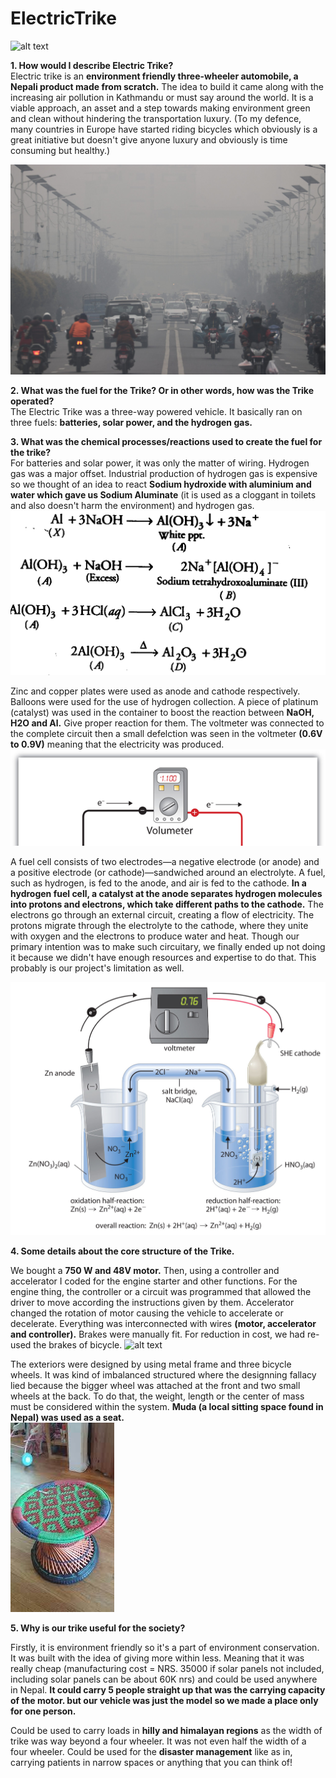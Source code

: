# ElectricTrike

![alt text](https://github.com/KarkiAdit/ElectricTrike/blob/main/images/1.jpg?raw=true)

**1. How would I describe Electric Trike?**<br />
Electric trike is an **environment friendly three-wheeler automobile, a Nepali product made from scratch.** The idea to build it came along with the increasing air pollution in Kathmandu or must say around the world. It is a viable approach, an asset and a step towards making environment green and clean without hindering the transportation luxury. (To my defence, many countries in Europe have started riding bicycles which obviously is a great initiative but doesn't give anyone luxury and obviously is time consuming but healthy.)

![alt text](https://github.com/KarkiAdit/ElectricTrike/blob/main/images/2.jpg?raw=true)

**2. What was the fuel for the Trike? Or in other words, how was the Trike operated?**<br />
The Electric Trike was a three-way powered vehicle. It basically ran on three fuels: **batteries, solar power, and the hydrogen gas.**

**3. What was the chemical processes/reactions used to create the fuel for the trike?**<br />
For batteries and solar power, it was only the matter of wiring. Hydrogen gas was a major offset. Industrial production of hydrogen gas is expensive so we thought of an idea to react **Sodium hydroxide with aluminium and water which gave us Sodium Aluminate** (it is used as a cloggant in toilets and also doesn't harm the environment) and hydrogen gas.
![alt text](https://github.com/KarkiAdit/ElectricTrike/blob/main/images/3.png?raw=true)

Zinc and copper plates were used as anode and cathode respectively. Balloons were used for the use of hydrogen collection. A piece of platinum (catalyst) was used in the container to boost the reaction between **NaOH, H2O and Al.** Give proper reaction for them. The voltmeter was connected to the complete circuit then a small defelction was seen in the voltmeter **(0.6V to 0.9V)** meaning that the electricity was produced.
![alt text](https://github.com/KarkiAdit/ElectricTrike/blob/main/images/4.png?raw=true)

A fuel cell consists of two electrodes—a negative electrode (or anode) and a positive electrode (or cathode)—sandwiched around an electrolyte. A fuel, such as hydrogen, is fed to the anode, and air is fed to the cathode. **In a hydrogen fuel cell, a catalyst at the anode separates hydrogen molecules into protons and electrons, which take different paths to the cathode.** The electrons go through an external circuit, creating a flow of electricity. The protons migrate through the electrolyte to the cathode, where they unite with oxygen and the electrons to produce water and heat. Though our primary intention was to make such circuitary, we finally ended up not doing it because we didn't have enough resources and expertise to do that. This probably is our project's limitation as well.

![alt text](https://github.com/KarkiAdit/ElectricTrike/blob/main/images/5.jpg?raw=true)

**4. Some details about the core structure of the Trike.** <br />

We bought a **750 W and 48V motor.** Then, using a controller and accelerator I coded for the engine starter and other functions. For the engine thing, the controller or a circuit was programmed that allowed the driver to move according the instructions given by them. Accelerator changed the rotation of motor causing the vehicle to accelerate or decelerate. Everything was interconnected with wires **(motor, accelerator and controller).** Brakes were manually fit. For reduction in cost, we had re-used the brakes of bicycle.
![alt text](https://github.com/KarkiAdit/ElectricTrike/blob/main/images/6.jpg?raw=true)

The exteriors were designed by using metal frame and three bicycle wheels. It was kind of imbalanced structured where the designning fallacy lied because the bigger wheel was attached at the front and two small wheels at the back. To do that, the weight, length or the center of mass must be considered within the system. **Muda (a local sitting space found in Nepal) was used as a seat.** <br />
![alt text](https://github.com/KarkiAdit/ElectricTrike/blob/main/images/7.jpeg?raw=true)

**5. Why is our trike useful for the society?**<br />

Firstly, it is environment friendly so it's a part of environment conservation. It was built with the idea of giving more within less. Meaning that it was really cheap (manufacturing cost = NRS. 35000 if solar panels not included, including solar panels can be about 60K nrs) and could be used anywhere in Nepal. **It could carry 5 people straight up that was the carrying capacity of the motor. but our vehicle was just the model so we made a place only for one person.**<br />

Could be used to carry loads in **hilly and himalayan regions** as the width of trike was way beyond a four wheeler. It was not even half the width of a four wheeler. Could be used for the **disaster management** like as in, carrying patients in narrow spaces or anything that you can think of!
